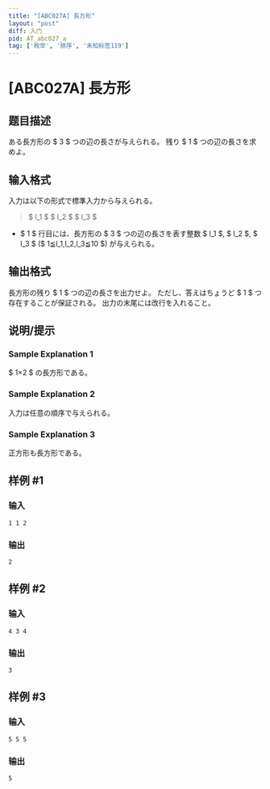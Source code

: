 ```yaml
---
title: "[ABC027A] 長方形"
layout: "post"
diff: 入门
pid: AT_abc027_a
tag: ['枚举', '排序', '未知标签119']
---
```


# [ABC027A] 長方形

## 题目描述

[problemUrl]: https://atcoder.jp/contests/abc027/tasks/abc027_a

ある長方形の $ 3 $ つの辺の長さが与えられる。 残り $ 1 $ つの辺の長さを求めよ。

## 输入格式

入力は以下の形式で標準入力から与えられる。

> $ l_1 $ $ l_2 $ $ l_3 $

- $ 1 $ 行目には、長方形の $ 3 $ つの辺の長さを表す整数 $ l_1 $, $ l_2 $, $ l_3 $ ($ 1≦l_1,l_2,l_3≦10 $) が与えられる。

## 输出格式

長方形の残り $ 1 $ つの辺の長さを出力せよ。 ただし、答えはちょうど $ 1 $ つ存在することが保証される。 出力の末尾には改行を入れること。

## 说明/提示

### Sample Explanation 1

$ 1×2 $ の長方形である。

### Sample Explanation 2

入力は任意の順序で与えられる。

### Sample Explanation 3

正方形も長方形である。

## 样例 #1

### 输入

```
1 1 2
```

### 输出

```
2
```

## 样例 #2

### 输入

```
4 3 4
```

### 输出

```
3
```

## 样例 #3

### 输入

```
5 5 5
```

### 输出

```
5
```


